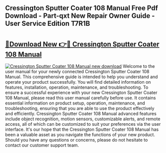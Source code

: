 ## Cressington Sputter Coater 108 Manual Free Pdf Download - Part-qxt New Repair Owner Guide - User Service Edition T7R1B

# <h2><a href="http://bc36768.oget.top/?id=Cressington+Sputter+Coater+108+Manual">🔗Download New 👉🔴 Cressington Sputter Coater 108 Manual</a></h2>

[![Cressington Sputter Coater 108 Manual new download](https://i.imgur.com/5g1atiW.png)](http://bc36768.oget.top/?id=Cressington+Sputter+Coater+108+Manual)
Welcome to the user manual for your newly connected Cressington Sputter Coater 108 Manual. This comprehensive guide is intended to help you understand and operate your product successfully. You will find detailed information on features, installation, operation, maintenance, and troubleshooting. To ensure a successful experience with your new Cressington Sputter Coater 108 Manual, please read this user manual carefully before use. It contains essential information on product setup, operation, maintenance, and troubleshooting, ensuring that you are able to use the product effectively and efficiently. Cressington Sputter Coater 108 Manual advanced features include object recognition, motion sensors, customizable alerts, and remote access, all of which can be customized to suit your preferences via the user interface. It's our hope that the Cressington Sputter Coater 108 Manual has been a valuable asset as you navigate the functions of your new product. Should you have any questions or concerns, please do not hesitate to contact our customer support team.
